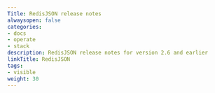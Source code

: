 ```yaml
---
Title: RedisJSON release notes
alwaysopen: false
categories:
- docs
- operate
- stack
description: RedisJSON release notes for version 2.6 and earlier
linkTitle: RedisJSON
tags:
- visible
weight: 30
---
```


